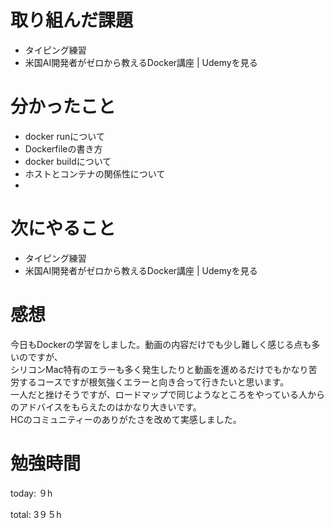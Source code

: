 #  取り組んだ課題
- タイピング練習
- 米国AI開発者がゼロから教えるDocker講座 | Udemyを見る

# 分かったこと
- docker runについて
- Dockerfileの書き方
- docker buildについて
- ホストとコンテナの関係性について
- 

# 次にやること
- タイピング練習
- 米国AI開発者がゼロから教えるDocker講座 | Udemyを見る


# 感想
今日もDockerの学習をしました。動画の内容だけでも少し難しく感じる点も多いのですが、  
シリコンMac特有のエラーも多く発生したりと動画を進めるだけでもかなり苦労するコースですが根気強くエラーと向き合って行きたいと思います。  
一人だと挫けそうですが、ロードマップで同じようなところをやっている人からのアドバイスをもらえたのはかなり大きいです。  
HCのコミュニティーのありがたさを改めて実感しました。

# 勉強時間
today: ９h

total: 3９５h
